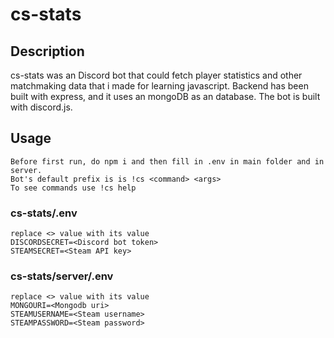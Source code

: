 # cs-stats
## Description
cs-stats was an Discord bot that could fetch player statistics and other matchmaking data that i made for learning javascript.
Backend has been built with express, and it uses an mongoDB as an database. The bot is built with discord.js.

## Usage
```
Before first run, do npm i and then fill in .env in main folder and in server.
Bot's default prefix is is !cs <command> <args>
To see commands use !cs help
```
### cs-stats/.env
```
replace <> value with its value
DISCORDSECRET=<Discord bot token>
STEAMSECRET=<Steam API key> 
```

### cs-stats/server/.env
```
replace <> value with its value
MONGOURI=<Mongodb uri>
STEAMUSERNAME=<Steam username>
STEAMPASSWORD=<Steam password>
```
